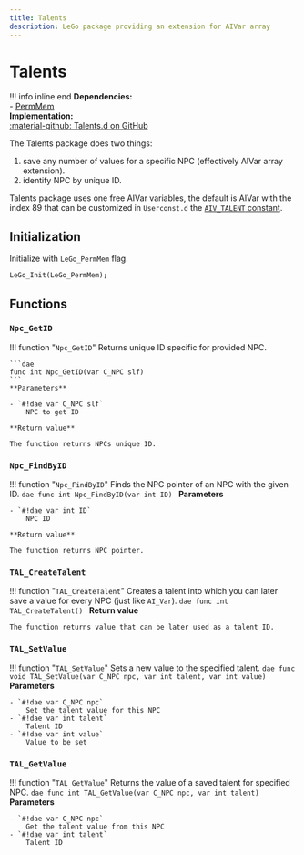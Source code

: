 ```yaml
---
title: Talents
description: LeGo package providing an extension for AIVar array
---
```

# Talents

!!! info inline end
    **Dependencies:**<br/>
    - [PermMem](permmem.md)<br/>
    **Implementation:**<br/>
    [:material-github: Talents.d on GitHub](https://github.com/Lehona/LeGo/blob/dev/Talents.d)

The Talents package does two things:

1. save any number of values for a specific NPC (effectively AIVar array extension).
2. identify NPC by unique ID.

Talents package uses one free AIVar variables, the default is AIVar with the index 89 that can be customized in `Userconst.d` the [`AIV_TALENT` constant](../userconstants.md#talents).

## Initialization
Initialize with `LeGo_PermMem` flag.
```dae
LeGo_Init(LeGo_PermMem);
```

## Functions

### `Npc_GetID`
!!! function "`Npc_GetID`"
    Returns unique ID specific for provided NPC.

    ```dae
    func int Npc_GetID(var C_NPC slf)
    ```
    **Parameters**

    - `#!dae var C_NPC slf`  
        NPC to get ID

    **Return value**

    The function returns NPCs unique ID.

### `Npc_FindByID`
!!! function "`Npc_FindByID`"
    Finds the NPC pointer of an NPC with the given ID.
    ```dae
    func int Npc_FindByID(var int ID)
    ```
    **Parameters**

    - `#!dae var int ID`  
        NPC ID

    **Return value**

    The function returns NPC pointer.

### `TAL_CreateTalent`
!!! function "`TAL_CreateTalent`"
    Creates a talent into which you can later save a value for every NPC (just like `AI_Var`).
    ```dae
    func int TAL_CreateTalent()
    ```
    **Return value**

    The function returns value that can be later used as a talent ID.

### `TAL_SetValue`
!!! function "`TAL_SetValue`"
    Sets a new value to the specified talent.
    ```dae
    func void TAL_SetValue(var C_NPC npc, var int talent, var int value)
    ```
    **Parameters**

    - `#!dae var C_NPC npc`  
        Set the talent value for this NPC
    - `#!dae var int talent`  
        Talent ID
    - `#!dae var int value`  
        Value to be set

### `TAL_GetValue`
!!! function "`TAL_GetValue`"
    Returns the value of a saved talent for specified NPC.
    ```dae
    func int TAL_GetValue(var C_NPC npc, var int talent)
    ```
    **Parameters**

    - `#!dae var C_NPC npc`  
        Get the talent value from this NPC
    - `#!dae var int talent`  
        Talent ID
